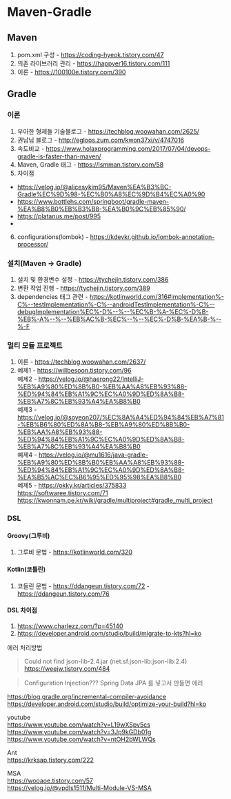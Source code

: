 # Maven-Gradle

## Maven
1. pom.xml 구성 - https://coding-hyeok.tistory.com/47
2. 의존 라이브러리 관리 - https://happyer16.tistory.com/111
3. 이론 - https://100100e.tistory.com/390

## Gradle

### 이론
1. 우아한 형제들 기술블로그 - https://techblog.woowahan.com/2625/
2. 권남님 블로그 - http://egloos.zum.com/kwon37xi/v/4747016
3. 속도비교 - https://www.holaxprogramming.com/2017/07/04/devops-gradle-is-faster-than-maven/
4. Maven, Gradle 태그 - https://lsmman.tistory.com/58
5. 차이점 
- https://velog.io/@alicesykim95/Maven%EA%B3%BC-Gradle%EC%9D%98-%EC%B0%A8%EC%9D%B4%EC%A0%90  
- https://www.bottlehs.com/springboot/gradle-maven-%EA%B8%B0%EB%B3%B8-%EA%B0%9C%EB%85%90/  
- https://platanus.me/post/995  
- 
6. configurations(lombok) - https://kdevkr.github.io/lombok-annotation-processor/

### 설치(Maven -> Gradle)
1. 설치 및 환경변수 설정 - https://tychejin.tistory.com/386
2. 변환 작업 진행 - https://tychejin.tistory.com/389
3. dependencies 태그 관련 - https://kotlinworld.com/316#implementation%-C%--testImplementation%-C%--androidTestImplementation%-C%--debugImplementation%EC%-D%--%--%EC%B-%A-%EC%-D%B-%EB%-A%--%--%EB%AC%B-%EC%--%--%EC%-D%B-%EA%B-%--%-F

### 멀티 모듈 프로젝트
1. 이론 - https://techblog.woowahan.com/2637/
2. 예제1 - https://willbesoon.tistory.com/96  
   예제2 - https://velog.io/@haerong22/IntelliJ-%EB%A9%80%ED%8B%B0-%EB%AA%A8%EB%93%88-%ED%94%84%EB%A1%9C%EC%A0%9D%ED%8A%B8-%EB%A7%8C%EB%93%A4%EA%B8%B0  
   예제3 - https://velog.io/@soyeon207/%EC%8A%A4%ED%94%84%EB%A7%81-%EB%B6%80%ED%8A%B8-%EB%A9%80%ED%8B%B0-%EB%AA%A8%EB%93%88-%ED%94%84%EB%A1%9C%EC%A0%9D%ED%8A%B8-%EB%A7%8C%EB%93%A4%EA%B8%B0  
   예제4 - https://velog.io/@mu1616/java-gradle-%EB%A9%80%ED%8B%B0%EB%AA%A8%EB%93%88-%ED%94%84%EB%A1%9C%EC%A0%9D%ED%8A%B8-%EA%B5%AC%EC%B6%95%ED%95%98%EA%B8%B0  
   예제5 - https://okky.kr/articles/375833  
   https://softwaree.tistory.com/71  
   https://kwonnam.pe.kr/wiki/gradle/multiproject#gradle_multi_project

### DSL
#### Groovy(그루비)
1. 그루비 문법 - https://kotlinworld.com/320

#### Kotlin(코틀린)
1. 코들린 문법 - https://ddangeun.tistory.com/72
              - https://ddangeun.tistory.com/76

#### DSL 차이점
1. https://www.charlezz.com/?p=45140
2. https://developer.android.com/studio/build/migrate-to-kts?hl=ko

에러 처리방법
> Could not find json-lib-2.4.jar (net.sf.json-lib:json-lib:2.4)  
> https://weejw.tistory.com/484


> Configuration Injection???
> Spring Data JPA 를 넣고서 만들면 에러

https://blog.gradle.org/incremental-compiler-avoidance  
https://developer.android.com/studio/build/optimize-your-build?hl=ko  

youtube  
https://www.youtube.com/watch?v=L19wXSpv5cs  
https://www.youtube.com/watch?v=3Jp9kGDb01g  
https://www.youtube.com/watch?v=ntOH2bWLWQs  

Ant  
https://krksap.tistory.com/222  

MSA  
https://wooaoe.tistory.com/57  
https://velog.io/@vpdls1511/Multi-Module-VS-MSA  
